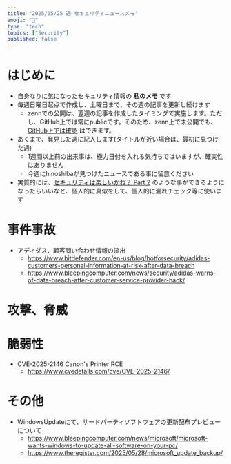 ```yaml
---
title: "2025/05/25 週 セキュリティニュースメモ"
emoji: "🔖"
type: "tech"
topics: ["Security"]
published: false
---
```


# はじめに
* 自身なりに気になったセキュリティ情報の **私のメモ** です
* 毎週日曜日起点で作成し、土曜日まで、その週の記事を更新し続けます
    * zennでの公開は、翌週の記事を作成したタイミングで実施します。ただし、GitHub上では常にpublicです。そのため、zenn上で未公開でも、[GitHub上では確認](https://github.com/hinoshiba/zenn.dev/tree/main/articles) はできます。
* あくまで、発見した週に記入します(タイトルが近い場合は、最初に見つけた週)
    * 1週間以上前の出来事は、極力日付を入れる気持ちではいますが、確実性はありません
    * 今週にhinoshibaが見つけたニュースである事に留意ください
* 実質的には、[セキュリティは楽しいかね？ Part 2](https://negi.hatenablog.com/) のような事ができるようになったらいいなと、個人的に真似をして、個人的に漏れチェック等に使います

# 事件事故

* アディダス、顧客問い合わせ情報の流出
    * https://www.bitdefender.com/en-us/blog/hotforsecurity/adidas-customers-personal-information-at-risk-after-data-breach
    * https://www.bleepingcomputer.com/news/security/adidas-warns-of-data-breach-after-customer-service-provider-hack/

# 攻撃、脅威



# 脆弱性

* CVE-2025-2146 Canon's Printer RCE
    * https://www.cvedetails.com/cve/CVE-2025-2146/

# その他

* WindowsUpdateにて、サードパーティソフトウェアの更新配布プレビューについて
    * https://www.bleepingcomputer.com/news/microsoft/microsoft-wants-windows-to-update-all-software-on-your-pc/
    * https://www.theregister.com/2025/05/28/microsoft_update_backup/

